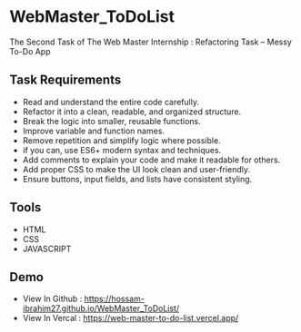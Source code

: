 # WebMaster_ToDoList
The Second Task of The Web Master Internship : Refactoring Task – Messy To-Do App
## Task Requirements
- Read and understand the entire code carefully.
- Refactor it into a clean, readable, and organized structure.
- Break the logic into smaller, reusable functions.
- Improve variable and function names.
- Remove repetition and simplify logic where possible.
- if you can, use ES6+ modern syntax and techniques.
- Add comments to explain your code and make it readable for others.
- Add proper CSS to make the UI look clean and user-friendly.
- Ensure buttons, input fields, and lists have consistent styling.

## Tools 
 - HTML
 - CSS
 - JAVASCRIPT

  ## Demo 
  - View In Github : https://hossam-ibrahim27.github.io/WebMaster_ToDoList/
  - View In Vercal : https://web-master-to-do-list.vercel.app/


